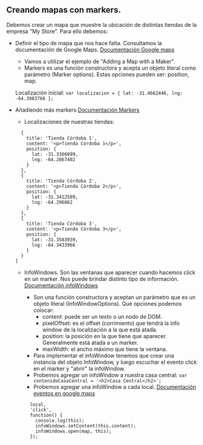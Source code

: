 ## Creando mapas con markers.

Debemos crear un mapa que muestre la ubicación de distintas tiendas de la empresa "My Store".
Para ello debemos:

- Definir el tipo de mapa que nos hace falta. Consultamos la documentación de Google Maps. [Documentación Google maps](https://developers.google.com/maps/documentation/javascript/tutorial?hl=es)
  - Vamos a utilizar el ejemplo de "Adding a Map with a Maker".
  - Markers es una función constructora y acepta un objeto literal como parámetro (Marker options). Estas opciones pueden ser: position, map.

  Localización inicial:
  ```var localizacion = { lat: -31.4662446, lng: -64.3983766 };```

- Añadiendo más markers [Documentación Markers](https://developers.google.com/maps/documentation/javascript/markers?hl=es)
  - Localizaciones de nuestras tiendas:
  ```[
    {
      title: 'Tienda Córdoba 1',
      content: '<p>Tienda Córdoba 1</p>',
      position: {
        lat: -31.3366099,
        lng: -64.2867402
      }
    },
    {
      title: 'Tienda Córdoba 2',
      content: '<p>Tienda Córdoba 2</p>',
      position: {
        lat: -31.3412589,
        lng: -64.296862
      }
    },
    {
      title: 'Tienda Córdoba 3',
      content: '<p>Tienda Córdoba 3</p>',
      position: {
        lat: -31.3583939,
        lng: -64.3433966
      }
    }
  ]
  ```

  - InfoWindows. Son las ventanas que aparecer cuando hacemos click en un marker. Nos puede brindar distinto tipo de información. [Documentación infoWindows](https://developers.google.com/maps/documentation/javascript/infowindows?hl=es)
    - Son una función constructora y aceptan un parámetro que es un objeto literal (InfoWindowOptions). Qué opciones podemos colocar:
      - content: puede ser un texto o un nodo de DOM.
      - pixelOffset: es el offset (corrimiento) que tendrá la info window de la localización a la que está atada.
      - position: la posición en la que tiene que aparecer. Generalmente está atada a un marker.
      - maxWidth: el ancho máximo que tiene la ventana.
    - Para implementar el infoWindow tenemos que crear una instancia del objeto InfoWindow, y luego escuchar el evento click en el  marker y "abrir" la infoWindow.
    - Probemos agregar un infoWindow a nuestra casa central:
      ```var contenidoCasaCentral = '<h2>Casa Central</h2>';```
    - Probemos agregar una infoWindow a cada local.
    [Documentación eventos en google maps](https://developers.google.com/maps/documentation/javascript/events?hl=es-419#EventsOverview)
    
    ```google.maps.event.addListener(
      local,
      'click',
      function() {
        console.log(this);
        infoWindows.setContent(this.content);
        infoWindows.open(map, this);
      });
    ```
